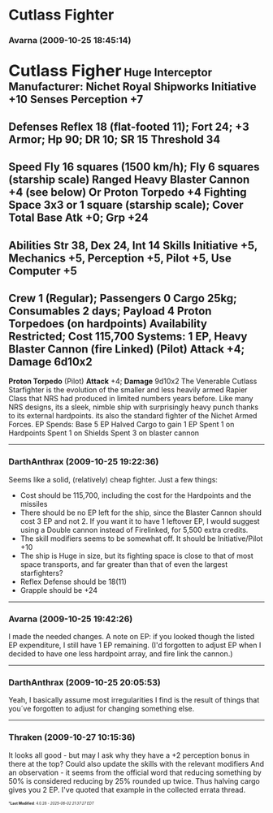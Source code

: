 # Cutlass Fighter

### **Avarna** (2009-10-25 18:45:14)

<span style="font-size: 1.50em;">**Cutlass Figher**</span>
Huge Interceptor
Manufacturer: Nichet Royal Shipworks
**Initiative** +10 **Senses** Perception +7
-------------------------------------------------------------------------
**Defenses** Reflex 18 (flat-footed 11); Fort 24; +3 Armor;
**Hp** 90; **DR** 10; **SR** 15 **Threshold** 34
-------------------------------------------------------------------------
**Speed** Fly 16 squares (1500 km/h); Fly 6 squares (starship scale)
**Ranged** Heavy Blaster Cannon +4 (see below) Or
Proton Torpedo +4
**Fighting Space** 3x3 or 1 square (starship scale); **Cover** Total
**Base Atk** +0; **Grp** +24
-------------------------------------------------------------------------
**Abilities** Str 38, Dex 24, Int 14
**Skills** Initiative +5, Mechanics +5, Perception +5, Pilot +5, Use Computer +5
-------------------------------------------------------------------------
**Crew** 1 (Regular); Passengers 0
**Cargo** 25kg; **Consumables** 2 days;
**Payload** 4 Proton Torpedoes (on hardpoints)
**Availability** Restricted; **Cost** 115,700
Systems: 1 EP,
**Heavy Blaster Cannon** (fire Linked) (Pilot)
**Attack** +4; **Damage** 6d10x2
----------------------------------------------------
**Proton Torpedo** (Pilot)
**Attack** +4; **Damage** 9d10x2
The Venerable Cutlass Starfighter is the evolution of the smaller and less heavily armed Rapier Class that NRS had produced in limited numbers years before. Like many NRS designs, its a sleek, nimble ship with surprisingly heavy punch thanks to its external hardpoints. its also the standard fighter of the Nichet Armed Forces.
EP Spends:
Base 5 EP
Halved Cargo to gain 1 EP
Spent 1 on Hardpoints
Spent 1 on Shields
Spent 3 on blaster cannon

---

### **DarthAnthrax** (2009-10-25 19:22:36)

Seems like a solid, (relatively) cheap fighter. Just a few things:

* Cost should be 115,700, including the cost for the Hardpoints and the missiles
* There should be no EP left for the ship, since the Blaster Cannon should cost 3 EP and not 2. If you want it to have 1 leftover EP, I would suggest using a Double cannon instead of Firelinked, for 5,500 extra credits.
* The skill modifiers seems to be somewhat off. It should be Initiative/Pilot +10
* The ship is Huge in size, but its fighting space is close to that of most space transports, and far greater than that of even the largest starfighters?
* Reflex Defense should be 18(11)
* Grapple should be +24

---

### **Avarna** (2009-10-25 19:42:26)

I made the needed changes.
A note on EP: if you looked though the listed EP expenditure, I still have 1 EP remaining. (I'd forgotten to adjust EP when I decided to have one less hardpoint array, and fire link the cannon.)

---

### **DarthAnthrax** (2009-10-25 20:05:53)

Yeah, I basically assume most irregularities I find is the result of things that you´ve forgotten to adjust for changing something else.

---

### **Thraken** (2009-10-27 10:15:36)

It looks all good - but may I ask why they have a +2 perception bonus in there at the top?
Could also update the skills with the relevant modifiers
And an observation - it seems from the official word that reducing something by 50% is considered reducing by 25% rounded up twice. Thus halving cargo gives you 2 EP. I've quoted that example in the collected errata thread.



<span style="font-size: 0.5em;">***Last Modified**: 4.0.28 - *2025-06-02 21:37:27 EDT*</span>